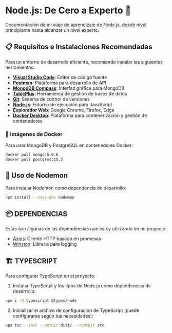 # Node.js: De Cero a Experto 🚀

Documentación de mi viaje de aprendizaje de Node.js, desde nivel principiante hasta alcanzar un nivel experto.

## 📋 Requisitos e Instalaciones Recomendadas

Para un entorno de desarrollo eficiente, recomiendo instalar las siguientes herramientas:

- **[Visual Studio Code](https://code.visualstudio.com/)**: Editor de código fuente
- **[Postman](https://www.postman.com/)**: Plataforma para desarrollo de API
- **[MongoDB Compass](https://www.mongodb.com/products/compass)**: Interfaz gráfica para MongoDB
- **[TablePlus](https://tableplus.com/)**: Herramienta de gestión de bases de datos
- **[Git](https://git-scm.com/)**: Sistema de control de versiones
- **[Node.js](https://nodejs.org/)**: Entorno de ejecución para JavaScript
- **Explorador Web**: Google Chrome, Firefox, Edge
- **[Docker Desktop](https://www.docker.com/products/docker-desktop)**: Plataforma para contenerización y gestión de contenedores

### 🐳 Imágenes de Docker

Para usar MongoDB y PostgreSQL en contenedores Docker:

```bash
docker pull mongo:6.0.6
docker pull postgres:15.3
```

## 🔄 Uso de Nodemon

Para instalar Nodemon como dependencia de desarrollo:

```bash
npm install --save-dev nodemon
```

## 📦 DEPENDENCIAS

Estas son algunas de las dependencias que estoy utilizando en mi proyecto:

- [Axios](https://github.com/axios/axios): Cliente HTTP basado en promesas
- [Winston](https://github.com/winstonjs/winston): Librería para logging

## 🏗️ TYPESCRIPT

Para configurar TypeScript en el proyecto:

1. Instalar TypeScript y los tipos de Node.js como dependencias de desarrollo:

```bash
npm i -D typescript @types/node
```

2. Inicializar el archivo de configuración de TypeScript (puede configurarse según tus necesidades):

```bash
npx tsc --init --outDir dist/ --rootDir src
```
